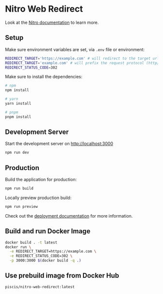 # Nitro Web Redirect

Look at the [Nitro documentation](https://nitro.unjs.io/) to learn more.

## Setup

Make sure environment variables are set, via `.env` file or environment:

```bash
REDIRECT_TARGET='https://example.com' # will redirect to the target url rewrite the request protocol to https
REDIRECT_TARGET='example.com' # will prefix the request protocol (http/https) to the target url
REDIRECT_STATUS_CODE=302
```

Make sure to install the dependencies:

```bash
# npm
npm install

# yarn
yarn install

# pnpm
pnpm install
```

## Development Server

Start the development server on <http://localhost:3000>

```bash
npm run dev
```

## Production

Build the application for production:

```bash
npm run build
```

Locally preview production build:

```bash
npm run preview
```

Check out the [deployment documentation](https://nitro.unjs.io/deploy) for more information.


## Build and run Docker Image

```bash
docker build . -t latest
docker run \
  -e REDIRECT_TARGET=https://example.com \
  -e REDIRECT_STATUS_CODE=302 \
  -p 3000:3000 $(docker build -q .)
```

## Use prebuild image from Docker Hub

```bash
piscis/nitro-web-redirect:latest
```
